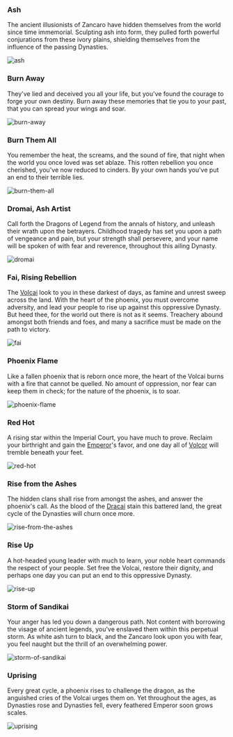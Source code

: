 ### Ash

The ancient illusionists of Zancaro have hidden themselves from the world since time immemorial. Sculpting ash into form, they pulled forth powerful conjurations from these ivory plains, shielding themselves from the influence of the passing Dynasties.

<img src="https://d2hl7maqck52px.cloudfront.net/digital-tiles/ash.webp" alt="ash" class="center" />

### Burn Away

They've lied and deceived you all your life, but you've found the courage to forge your own destiny. Burn away these memories that tie you to your past, that you can spread your wings and soar.

<img src="https://d2hl7maqck52px.cloudfront.net/digital-tiles/burn-away.webp" alt="burn-away" class="center" />

### Burn Them All

You remember the heat, the screams, and the sound of fire, that night when the world you once loved was set ablaze. This rotten rebellion you once cherished, you've now reduced to cinders. By your own hands you've put an end to their terrible lies.

<img src="https://d2hl7maqck52px.cloudfront.net/digital-tiles/burn-them-all.webp" alt="burn-them-all" class="center" />

### Dromai, Ash Artist

Call forth the Dragons of Legend from the annals of history, and unleash their wrath upon the betrayers. Childhood tragedy has set you upon a path of vengeance and pain, but your strength shall persevere, and your name will be spoken of with fear and reverence, throughout this ailing Dynasty.

<img src="https://d2hl7maqck52px.cloudfront.net/digital-tiles/dromai.webp" alt="dromai" class="center" />

### Fai, Rising Rebellion

The [Volcai](~Volcai) look to you in these darkest of days, as famine and unrest sweep across the land. With the heart of the phoenix, you must overcome adversity, and lead your people to rise up against this oppressive Dynasty. But heed thee, for the world out there is not as it seems. Treachery abound amongst both friends and foes, and many a sacrifice must be made on the path to victory.

<img src="https://d2hl7maqck52px.cloudfront.net/digital-tiles/fai.webp" alt="fai" class="center" />

### Phoenix Flame

Like a fallen phoenix that is reborn once more, the heart of the Volcai burns with a fire that cannot be quelled. No amount of oppression, nor fear can keep them in check; for the nature of the phoenix, is to soar.

<img src="https://d2hl7maqck52px.cloudfront.net/digital-tiles/phoenix-flame.webp" alt="phoenix-flame" class="center" />

### Red Hot

A rising star within the Imperial Court, you have much to prove. Reclaim your birthright and gain the [Emperor](../../heroes-of-rathe/emperor-about.md)'s favor, and one day all of [Volcor](../../regions/rathe/volcor/volcor.md) will tremble beneath your feet.

<img src="https://d2hl7maqck52px.cloudfront.net/digital-tiles/red-hot.webp" alt="red-hot" class="center" />

### Rise from the Ashes

The hidden clans shall rise from amongst the ashes, and answer the phoenix's call. As the blood of the [Dracai](~Dracai) stain this battered land, the great cycle of the Dynasties will churn once more.

<img src="https://d2hl7maqck52px.cloudfront.net/digital-tiles/rise-from-the-ashes.webp" alt="rise-from-the-ashes" class="center" />

### Rise Up

A hot-headed young leader with much to learn, your noble heart commands the respect of your people. Set free the Volcai, restore their dignity, and perhaps one day you can put an end to this oppressive Dynasty.

<img src="https://d2hl7maqck52px.cloudfront.net/digital-tiles/rise-up.webp" alt="rise-up" class="center" />

### Storm of Sandikai

Your anger has led you down a dangerous path. Not content with borrowing the visage of ancient legends, you've enslaved them within this perpetual storm. As white ash turn to black, and the Zancaro look upon you with fear, you feel naught but the thrill of an overwhelming power.

<img src="https://d2hl7maqck52px.cloudfront.net/digital-tiles/storm-of-sandikai.webp" alt="storm-of-sandikai" class="center" />

### Uprising

Every great cycle, a phoenix rises to challenge the dragon, as the anguished cries of the Volcai urges them on. Yet throughout the ages, as Dynasties rose and Dynasties fell, every feathered Emperor soon grows scales.

<img src="https://d2hl7maqck52px.cloudfront.net/digital-tiles/uprising.webp" alt="uprising" class="center" />
